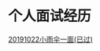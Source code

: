 # 个人面试经历
[20191022小雨伞一面(已过)](https://github.com/klzdy123/klzdy123.github.io/blob/master/20191022%E5%B0%8F%E9%9B%A8%E4%BC%9E%E4%B8%80%E9%9D%A2.md)
